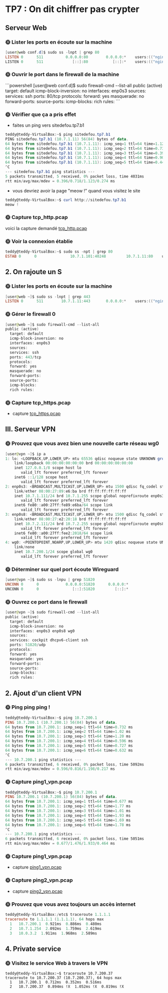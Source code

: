 <h1>TP7 : On dit chiffrer pas crypter</h1>
<h2>Serveur Web </h2>
<h3>🌞 Lister les ports en écoute sur la machine</h3>

```powershell
[user@web conf.d]$ sudo ss -lnpt | grep 80
LISTEN 0      511          0.0.0.0:80        0.0.0.0:*    users:(("nginx",pid=1484,fd=6),("nginx",pid=1483,fd=6))
LISTEN 0      511             [::]:80           [::]:*    users:(("nginx",pid=1484,fd=7),("nginx",pid=1483,fd=7))
```

<h3>🌞 Ouvrir le port dans le firewall de la machine </h3>
```powershell
[user@web conf.d]$ sudo firewall-cmd --list-all
public (active)
  target: default
  icmp-block-inversion: no
  interfaces: enp0s3
  sources:
  services: ssh
  ports: 80/tcp
  protocols:
  forward: yes
  masquerade: no
  forward-ports:
  source-ports:
  icmp-blocks:
  rich rules:
```

<h3>🌞 Vérifier que ça a pris effet</h3>

- faites un ping vers sitedefou.tp7.b1

```powershell
teddy@teddy-VirtualBox:~$ ping sitedefou.tp7.b1
PING sitedefou.tp7.b1 (10.7.1.11) 56(84) bytes of data.
64 bytes from sitedefou.tp7.b1 (10.7.1.11): icmp_seq=1 ttl=64 time=1.12 ms
64 bytes from sitedefou.tp7.b1 (10.7.1.11): icmp_seq=2 ttl=64 time=0.731 ms
64 bytes from sitedefou.tp7.b1 (10.7.1.11): icmp_seq=3 ttl=64 time=0.396 ms
64 bytes from sitedefou.tp7.b1 (10.7.1.11): icmp_seq=4 ttl=64 time=0.902 ms
64 bytes from sitedefou.tp7.b1 (10.7.1.11): icmp_seq=5 ttl=64 time=0.442 ms
^C
--- sitedefou.tp7.b1 ping statistics ---
5 packets transmitted, 5 received, 0% packet loss, time 4031ms
rtt min/avg/max/mdev = 0.396/0.718/1.123/0.274 ms
```
- vous devriez avoir la page "meow !" quand vous visitez le site

```powershell
teddy@teddy-VirtualBox:~$ curl http://sitedefou.tp7.b1
meow !
```

<h3>🌞 Capture tcp_http.pcap</h3>

voici la capture demandé [tcp_http.pcap](tcp_http.pcap)

<h3>🌞 Voir la connexion établie</h3>

```powershell
teddy@teddy-VirtualBox:~$ sudo ss -npt | grep 80
ESTAB 0      0               10.7.1.101:40248         10.7.1.11:80    users:(("firefox",pid=5006,fd=109))
```

<h2>2. On rajoute un S</h2>

<h3>🌞 Lister les ports en écoute sur la machine </h3>

```powershell
[user@web ~]$ sudo ss -lnpt | grep 443
LISTEN 0      511        10.7.1.11:443       0.0.0.0:*    users:(("nginx",pid=1426,fd=6),("nginx",pid=1425,fd=6))
```

<h3>🌞 Gérer le firewall 0</h3>

```powershell
[user@web ~]$ sudo firewall-cmd --list-all
public (active)
  target: default
  icmp-block-inversion: no
  interfaces: enp0s3
  sources:
  services: ssh
  ports: 443/tcp
  protocols:
  forward: yes
  masquerade: no
  forward-ports:
  source-ports:
  icmp-blocks:
  rich rules:
```

<h3>🌞 Capture tcp_https.pcap </h3>

- capture [tcp_https.pcap](tcp_https.pcap)

<h2>III. Serveur VPN</h2>

<h3>🌞 Prouvez que vous avez bien une nouvelle carte réseau wg0</h3>

```powershell
[user@vpn ~]$ ip a
1: lo: <LOOPBACK,UP,LOWER_UP> mtu 65536 qdisc noqueue state UNKNOWN group default qlen 1000
    link/loopback 00:00:00:00:00:00 brd 00:00:00:00:00:00
    inet 127.0.0.1/8 scope host lo
       valid_lft forever preferred_lft forever
    inet6 ::1/128 scope host
       valid_lft forever preferred_lft forever
2: enp0s3: <BROADCAST,MULTICAST,UP,LOWER_UP> mtu 1500 qdisc fq_codel state UP group default qlen 1000
    link/ether 08:00:27:89:e6:ba brd ff:ff:ff:ff:ff:ff
    inet 10.7.1.111/24 brd 10.7.1.255 scope global noprefixroute enp0s3
       valid_lft forever preferred_lft forever
    inet6 fe80::a00:27ff:fe89:e6ba/64 scope link
       valid_lft forever preferred_lft forever
3: enp0s8: <BROADCAST,MULTICAST,UP,LOWER_UP> mtu 1500 qdisc fq_codel state UP group default qlen 1000
    link/ether 08:00:27:e2:20:18 brd ff:ff:ff:ff:ff:ff
    inet 10.7.2.111/24 brd 10.7.2.255 scope global noprefixroute enp0s8
       valid_lft forever preferred_lft forever
    inet6 fe80::a00:27ff:fee2:2018/64 scope link
       valid_lft forever preferred_lft forever
4: wg0: <POINTOPOINT,NOARP,UP,LOWER_UP> mtu 1420 qdisc noqueue state UNKNOWN group default qlen 1000
    link/none
    inet 10.7.200.1/24 scope global wg0
       valid_lft forever preferred_lft forever
```

<h3>🌞 Déterminer sur quel port écoute Wireguard </h3>

```powershell
[user@vpn ~]$ sudo ss -lnpu | grep 51820
UNCONN 0      0            0.0.0.0:51820      0.0.0.0:*
UNCONN 0      0               [::]:51820         [::]:*
```

<h3>🌞 Ouvrez ce port dans le firewall </h3>

```powershell
[user@vpn ~]$ sudo firewall-cmd --list-all
public (active)
  target: default
  icmp-block-inversion: no
  interfaces: enp0s3 enp0s8 wg0
  sources:
  services: cockpit dhcpv6-client ssh
  ports: 51820/udp
  protocols:
  forward: yes
  masquerade: yes
  forward-ports:
  source-ports:
  icmp-blocks:
  rich rules:
```

<h2>2. Ajout d'un client VPN </h2>

<h3>🌞 Ping ping ping ! </h3>

```powershell
teddy@teddy-VirtualBox:~$ ping 10.7.200.1
PING 10.7.200.1 (10.7.200.1) 56(84) bytes of data.
64 bytes from 10.7.200.1: icmp_seq=1 ttl=64 time=0.732 ms
64 bytes from 10.7.200.1: icmp_seq=2 ttl=64 time=1.02 ms
64 bytes from 10.7.200.1: icmp_seq=3 ttl=64 time=1.20 ms
64 bytes from 10.7.200.1: icmp_seq=4 ttl=64 time=0.596 ms
64 bytes from 10.7.200.1: icmp_seq=5 ttl=64 time=0.727 ms
64 bytes from 10.7.200.1: icmp_seq=6 ttl=64 time=0.632 ms
^C
--- 10.7.200.1 ping statistics ---
6 packets transmitted, 6 received, 0% packet loss, time 5092ms
rtt min/avg/max/mdev = 0.596/0.816/1.198/0.217 ms
```

<h3>🌞 Capture ping1_vpn.pcap </h3>

```powershell
teddy@teddy-VirtualBox:~$ ping 10.7.200.1
PING 10.7.200.1 (10.7.200.1) 56(84) bytes of data.
64 bytes from 10.7.200.1: icmp_seq=1 ttl=64 time=0.677 ms
64 bytes from 10.7.200.1: icmp_seq=2 ttl=64 time=1.77 ms
64 bytes from 10.7.200.1: icmp_seq=3 ttl=64 time=1.01 ms
64 bytes from 10.7.200.1: icmp_seq=4 ttl=64 time=1.93 ms
64 bytes from 10.7.200.1: icmp_seq=5 ttl=64 time=1.69 ms
64 bytes from 10.7.200.1: icmp_seq=6 ttl=64 time=1.78 ms
^C
--- 10.7.200.1 ping statistics ---
6 packets transmitted, 6 received, 0% packet loss, time 5051ms
rtt min/avg/max/mdev = 0.677/1.476/1.933/0.464 ms
```

<h3>🌞 Capture ping1_vpn.pcap </h3>

- capture [ping1_vpn.pcap](ping1_vpn.pcap)


<h3>🌞 Capture ping2_vpn.pcap </h3>

- capture [ping2_vpn.pcap](ping2_vpn.pcap)


<h3>🌞 Prouvez que vous avez toujours un accès internet </h3>

```powershell
teddy@teddy-VirtualBox:/etc$ traceroute 1.1.1.1
traceroute to 1.1.1.1 (1.1.1.1), 64 hops max
  1   10.7.200.1  0.921ms  0.886ms  0.480ms
  2   10.7.1.254  2.092ms  1.759ms  2.619ms
  3   10.0.3.2  1.911ms  1.968ms  2.589ms
```

<h2>4. Private service </h2>

<h3>🌞 Visitez le service Web à travers le VPN </h3>

```powerpoint
teddy@teddy-VirtualBox:~$ traceroute 10.7.200.37
traceroute to 10.7.200.37 (10.7.200.37), 64 hops max
  1   10.7.200.1  0.712ms  0.352ms  0.516ms
  2   10.7.200.37  0.894ms !X  1.052ms !X  0.819ms !X
```
